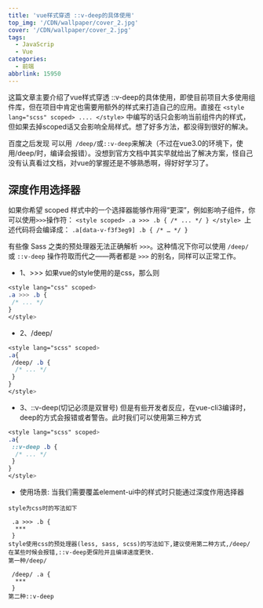 ```yaml
---
title: 'vue样式穿透 ::v-deep的具体使用'
top_img: '/CDN/wallpaper/cover_2.jpg'
cover: '/CDN/wallpaper/cover_2.jpg'
tags:
  - JavaScrip
  - Vue
categories:
  - 前端
abbrlink: 15950
---
```

这篇文章主要介绍了vue样式穿透 ::v-deep的具体使用，即使目前项目大多使用组件库，但在项目中肯定也需要用额外的样式来打造自己的应用。直接在 `<style lang="scss" scoped> .... </style>` 中编写的话只会影响当前组件内的样式，但如果去掉scoped话又会影响全局样式。想了好多方法，都没得到很好的解决。

百度之后发现 可以用` /deep/`或`::v-deep`来解决（不过在vue3.0的环境下，使用/deep/时，编译会报错）。没想到官方文档中其实早就给出了解决方案，怪自己没有认真看过文档，对vue的掌握还是不够熟悉啊，得好好学习了。

## 深度作用选择器
如果你希望 scoped 样式中的一个选择器能够作用得“更深”，例如影响子组件，你可以使用` >>> `操作符：
`<style scoped> .a >>> .b { /* ... */ } </style> `上述代码将会编译成：
`.a[data-v-f3f3eg9] .b { /* … */ }`

有些像 Sass 之类的预处理器无法正确解析 `>>>`。这种情况下你可以使用 `/deep/` 或 `::v-deep` 操作符取而代之——两者都是 `>>>` 的别名，同样可以正常工作。

- 1、>>>
如果vue的style使用的是css，那么则
```css
<style lang="css" scoped>
.a >>> .b { 
 /* ... */ 
}
</style>
```

- 2、/deep/
```css
<style lang="scss" scoped>
.a{
 /deep/ .b { 
  /* ... */ 
 }
} 
</style>
```

- 3、::v-deep(切记必须是双冒号) 
但是有些开发者反应，在vue-cli3编译时，deep的方式会报错或者警告。此时我们可以使用第三种方式
```css
<style lang="scss" scoped>
.a{
 ::v-deep .b { 
  /* ... */ 
 }
} 
</style>
```

- 使用场景:
当我们需要覆盖element-ui中的样式时只能通过深度作用选择器
```code
style为css时的写法如下

 .a >>> .b {
  ***
 }
style使用css的预处理器(less, sass, scss)的写法如下,建议使用第二种方式,/deep/在某些时候会报错,::v-deep更保险并且编译速度更快.
第一种/deep/

 /deep/ .a {
  ***
 }
第二种::v-deep
```
